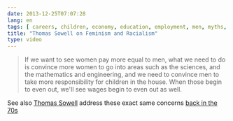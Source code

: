 ```yaml
---
date: 2013-12-25T07:07:28
lang: en
tags: [ careers, children, economy, education, employment, men, myths, productivity, salary, women ]
title: "Thomas Sowell on Feminism and Racialism"
type: video
---
```


> If we want to see women pay more equal to men, what we need to do is
> convince more women to go into areas such as the sciences, and the
> mathematics and engineering, and we need to convince men to take more
> responsibility for children in the house. When those begin to even
> out, we'll see wages begin to even out as well.

See also [Thomas Sowell](http://en.wikipedia.org/wiki/Thomas_Sowell) address these exact same concerns [back in the 70s](http://www.youtube.com/watch?v=G_sGn6PdmIo)

